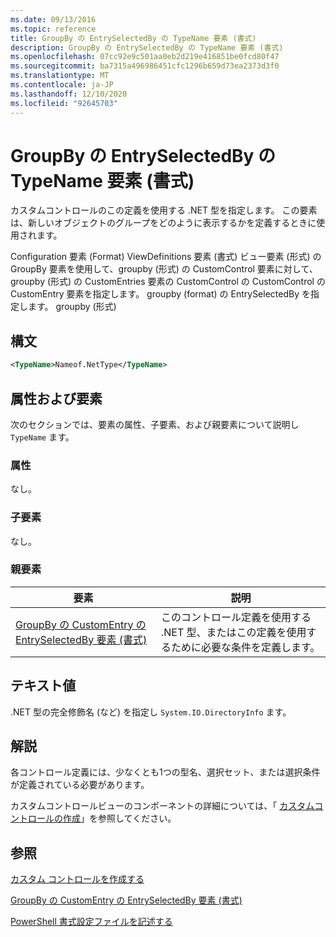 ```yaml
---
ms.date: 09/13/2016
ms.topic: reference
title: GroupBy の EntrySelectedBy の TypeName 要素 (書式)
description: GroupBy の EntrySelectedBy の TypeName 要素 (書式)
ms.openlocfilehash: 07cc92e9c501aa0eb2d219e416851be0fcd80f47
ms.sourcegitcommit: ba7315a496986451cfc1296b659d73ea2373d3f0
ms.translationtype: MT
ms.contentlocale: ja-JP
ms.lasthandoff: 12/10/2020
ms.locfileid: "92645703"
---
```

# <a name="typename-element-for-entryselectedby-for-groupby-format"></a>GroupBy の EntrySelectedBy の TypeName 要素 (書式)

カスタムコントロールのこの定義を使用する .NET 型を指定します。 この要素は、新しいオブジェクトのグループをどのように表示するかを定義するときに使用されます。

Configuration 要素 (Format) ViewDefinitions 要素 (書式) ビュー要素 (形式) の GroupBy 要素を使用して、groupby (形式) の CustomControl 要素に対して、groupby (形式) の CustomEntries 要素の CustomControl の CustomControl の CustomEntry 要素を指定します。 groupby (format) の EntrySelectedBy を指定します。 groupby (形式)

## <a name="syntax"></a>構文

```xml
<TypeName>Nameof.NetType</TypeName>
```

## <a name="attributes-and-elements"></a>属性および要素

次のセクションでは、要素の属性、子要素、および親要素について説明し `TypeName` ます。

### <a name="attributes"></a>属性

なし。

### <a name="child-elements"></a>子要素

なし。

### <a name="parent-elements"></a>親要素

|要素|説明|
|-------------|-----------------|
|[GroupBy の CustomEntry の EntrySelectedBy 要素 (書式)](./entryselectedby-element-for-customentry-for-groupby-format.md)|このコントロール定義を使用する .NET 型、またはこの定義を使用するために必要な条件を定義します。|

## <a name="text-value"></a>テキスト値

.NET 型の完全修飾名 (など) を指定し `System.IO.DirectoryInfo` ます。

## <a name="remarks"></a>解説

各コントロール定義には、少なくとも1つの型名、選択セット、または選択条件が定義されている必要があります。

カスタムコントロールビューのコンポーネントの詳細については、「 [カスタムコントロールの作成](./creating-custom-controls.md)」を参照してください。

## <a name="see-also"></a>参照

[カスタム コントロールを作成する](./creating-custom-controls.md)

[GroupBy の CustomEntry の EntrySelectedBy 要素 (書式)](./entryselectedby-element-for-customentry-for-groupby-format.md)

[PowerShell 書式設定ファイルを記述する](./writing-a-powershell-formatting-file.md)
